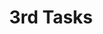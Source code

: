 ﻿---
title: 3rd Tasks
description: This is my 3rd card
issue: 3
status: Backlog
size: S
estimate: 8
devHours: 5
qaHours: 3
plannedStart: '2025-09-01'
plannedEnd: '2025-09-10'
actualStart: null
actualEnd: null
assignees:
  - sctgithub
labels:
  - bug
priority: Critical
sprint: Sprint 1
relationships: #1
comments: >
  - Comment 1
---